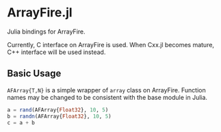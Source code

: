 # ArrayFire.jl

Julia bindings for ArrayFire.

Currently, C interface on ArrayFire is used.
When Cxx.jl becomes mature, C++ interface will be used instead.

## Basic Usage
`AFArray{T,N}` is a simple wrapper of `array` class on ArrayFire.
Function names may be changed to be consistent with the base module in Julia.
```julia
a = rand(AFArray{Float32}, 10, 5)
b = randn(AFArray{Float32}, 10, 5)
c = a + b
```
